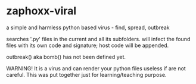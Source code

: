 # zaphoxx-viral
a simple and harmless python based virus - find, spread, outbreak

searches '.py' files in the current and all its subfolders.
will infect the found files with its own code and signature; host code will be appended.

outbreak() aka bomb() has not been defined yet.

WARNING! It is a virus and can render your python files useless if are not careful. This was put together just for learning/teaching purpose.
